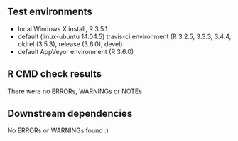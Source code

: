 ## Test environments
* local Windows X install, R 3.5.1
* default (linux-ubuntu 14.04.5) travis-ci environment (R 3.2.5, 3.3.3, 3.4.4, oldrel (3.5.3), release (3.6.0), devel)
* default AppVeyor environment (R 3.6.0)

## R CMD check results
There were no ERRORs, WARNINGs or NOTEs 

## Downstream dependencies
No ERRORs or WARNINGs found :)
